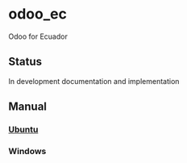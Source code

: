 # odoo_ec
Odoo for Ecuador

## Status
In development documentation and implementation

## Manual
### [Ubuntu](/ubuntu/README.md)
### Windows